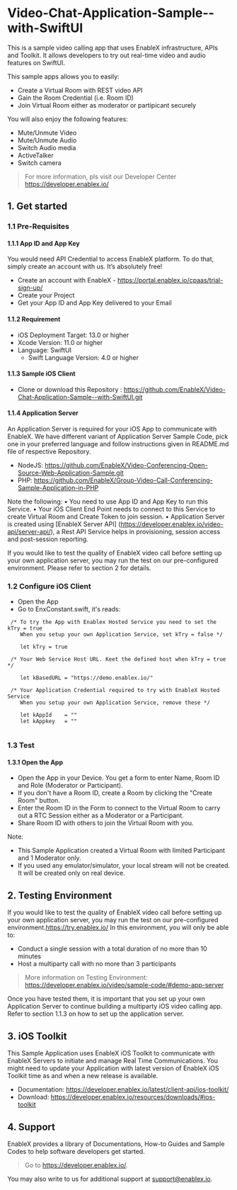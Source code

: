 # Video-Chat-Application-Sample--with-SwiftUI
This is a sample video calling app that uses EnableX infrastructure, APIs and Toolkit. It allows developers to try out real-time video and audio features on SwiftUI.

This sample apps allows you to easily:
* Create a Virtual Room with REST video API 
* Gain the Room Credential (i.e. Room ID) 
* Join Virtual Room either as moderator or partipicant securely

You will also enjoy the following features: 
* Mute/Unmute Video
* Mute/Unmute Audio
* Switch Audio media
* ActiveTalker 
* Switch camera

> For more information, pls visit our Developer Center https://developer.enablex.io/

## 1. Get started

### 1.1 Pre-Requisites

#### 1.1.1 App ID and App Key 

You would need API Credential to access EnableX platform. To do that, simply create an account with us. It’s absolutely free!

* Create an account with EnableX - https://portal.enablex.io/cpaas/trial-sign-up/
* Create your Project
* Get your App ID and App Key delivered to your Email

#### 1.1.2 Requirement

* iOS Deployment Target: 13.0 or higher
* Xcode Version: 11.0 or higher
* Language: SwiftUI
  * Swift Language Version: 4.0 or higher


#### 1.1.3 Sample iOS Client 

* Clone or download this Repository : https://github.com/EnableX/Video-Chat-Application-Sample--with-SwiftUI.git 

#### 1.1.4 Application Server

An Application Server is required for your iOS App to communicate with EnableX. We have different variant of Application Server Sample Code, pick one in your preferred language and follow instructions given in README.md file of respective Repository.

* NodeJS: https://github.com/EnableX/Video-Conferencing-Open-Source-Web-Application-Sample.git 
* PHP: https://github.com/EnableX/Group-Video-Call-Conferencing-Sample-Application-in-PHP

Note the following:
•    You need to use App ID and App Key to run this Service.
•    Your iOS Client End Point needs to connect to this Service to create Virtual Room and Create Token to join session.
•    Application Server is created using [EnableX Server API] (https://developer.enablex.io/video-api/server-api/), a Rest API Service helps in provisioning, session access and post-session reporting.

If you would like to test the quality of EnableX video call before setting up your own application server,  you may run the test on our pre-configured environment. Please refer to section 2 for details.

### 1.2 Configure iOS Client 

* Open the App
* Go to EnxConstant.swift, it's reads: 

``` 
 /* To try the App with Enablex Hosted Service you need to set the kTry = true
    When you setup your own Application Service, set kTry = false */
    
    let kTry = true

 /* Your Web Service Host URL. Keet the defined host when kTry = true */
    
    let kBasedURL = "https://demo.enablex.io/"
     
 /* Your Application Credential required to try with EnableX Hosted Service
    When you setup your own Application Service, remove these */
    
    let kAppId    = ""
    let kAppkey   = ""
 
 ```

### 1.3 Test

#### 1.3.1 Open the App

* Open the App in your Device. You get a form to enter Name, Room ID and Role (Moderator or Participant). 
* If you don't have a Room ID, create a Room by clicking the "Create Room" button.
* Enter the Room ID in the Form to connect to the Virtual Room to carry out a RTC Session either as a Moderator or a Participant.
* Share Room ID with others to join the Virtual Room with you.

Note: 
* This Sample Application created a Virtual Room with limited Participant and 1 Moderator only. 
* If you used any emulator/simulator, your local stream will not be created. It will be created only on real device.

## 2. Testing Environment

If you would like to test the quality of EnableX video call before setting up your own application server,  you may run the test on our pre-configured environment.https://try.enablex.io/
In this environment, you will only be able to:

* Conduct a single session with a total duration of no more than 10 minutes
* Host a multiparty call with no more than 3 participants 

> More information on Testing Environment: https://developer.enablex.io/video/sample-code/#demo-app-server

Once you have tested them, it is important that you set up your own Application Server to continue building a multiparty iOS video calling app. Refer to section 1.1.3 on how to set up the application server. 
  
## 3. iOS Toolkit

This Sample Application uses EnableX iOS Toolkit to communicate with EnableX Servers to initiate and manage Real Time Communications. You might need to update your Application with latest version of EnableX iOS Toolkit time as and when a new release is available. 

* Documentation: https://developer.enablex.io/latest/client-api/ios-toolkit/
* Download: https://developer.enablex.io/resources/downloads/#ios-toolkit


## 4. Support

EnableX provides a library of Documentations, How-to Guides and Sample Codes to help software developers get started. 

> Go to https://developer.enablex.io/. 

You may also write to us for additional support at support@enablex.io.   

